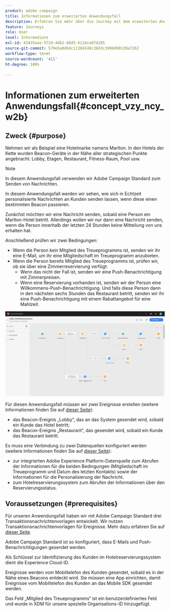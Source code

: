 ```yaml
---
product: adobe campaign
title: Informationen zum erweiterten Anwendungsfall
description: Erfahren Sie mehr über die Journey mit dem erweiterten Anwendungsfall
feature: Journeys
role: User
level: Intermediate
exl-id: 43435aee-572d-4db2-88d5-6124ce074285
source-git-commit: 579e5a0dbdc11369248c2683c399b090130a7262
workflow-type: tm+mt
source-wordcount: '411'
ht-degree: 100%

---
```


# Informationen zum erweiterten Anwendungsfall{#concept_vzy_ncy_w2b}

## Zweck {#purpose}

Nehmen wir als Beispiel eine Hotelmarke namens Marlton. In den Hotels der Kette wurden Beacon-Geräte in der Nähe aller strategischen Punkte angebracht: Lobby, Etagen, Restaurant, Fitness-Raum, Pool usw.

>[!NOTE]
>
>In diesem Anwendungsfall verwenden wir Adobe Campaign Standard zum Senden von Nachrichten.

In diesem Anwendungsfall werden wir sehen, wie sich in Echtzeit personalisierte Nachrichten an Kunden senden lassen, wenn diese einen bestimmten Beacon passieren.

Zunächst möchten wir eine Nachricht senden, sobald eine Person ein Marlton-Hotel betritt. Allerdings wollen wir nur dann eine Nachricht senden, wenn die Person innerhalb der letzten 24 Stunden keine Mitteilung von uns erhalten hat.

Anschließend prüfen wir zwei Bedingungen:

* Wenn die Person kein Mitglied des Treueprogramms ist, senden wir ihr eine E-Mail, um ihr eine Mitgliedschaft im Treueprogramm anzubieten.
* Wenn die Person bereits Mitglied des Treueprogramms ist, prüfen wir, ob sie über eine Zimmerreservierung verfügt:
   * Wenn das nicht der Fall ist, senden wir eine Push-Benachrichtigung mit Zimmerpreisen.
   * Wenn eine Reservierung vorhanden ist, senden wir der Person eine Willkommens-Push-Benachrichtigung. Und falls diese Person dann in den nächsten sechs Stunden das Restaurant betritt, senden wir ihr eine Push-Benachrichtigung mit einem Rabattangebot für eine Mahlzeit.

![](../assets/journeyuc2_29.png)

Für diesen Anwendungsfall müssen wir zwei Ereignisse erstellen (weitere Informationen finden Sie auf [dieser Seite](../usecase/configuring-the-events.md)):

* das Beacon-Ereignis „Lobby“, das an das System gesendet wird, sobald ein Kunde das Hotel betritt;
* das Beacon-Ereignis „Restaurant“, das gesendet wird, sobald ein Kunde das Restaurant betritt.

Es muss eine Verbindung zu zwei Datenquellen konfiguriert werden (weitere Informationen finden Sie auf [dieser Seite](../usecase/configuring-the-data-sources.md)):

* zur integrierten Adobe Experience Platform-Datenquelle zum Abrufen der Informationen für die beiden Bedingungen (Mitgliedschaft im Treueprogramm und Datum des letzten Kontakts) sowie der Informationen für die Personalisierung der Nachricht.
* zum Hotelreservierungssystem zum Abrufen der Informationen über den Reservierungsstatus.

## Voraussetzungen {#prerequisites}

Für unseren Anwendungsfall haben wir mit Adobe Campaign Standard drei Transaktionsnachrichtenvorlagen entwickelt. Wir nutzen Transaktionsnachrichtenvorlagen für Ereignisse. Mehr dazu erfahren Sie auf [dieser Seite](https://experienceleague.adobe.com/docs/campaign-standard/using/communication-channels/transactional-messaging/getting-started-with-transactional-msg.html?lang=de).

Adobe Campaign Standard ist so konfiguriert, dass E-Mails und Push-Benachrichtigungen gesendet werden.

Als Schlüssel zur Identifizierung des Kunden im Hotelreservierungssystem dient die Experience Cloud-ID.

Ereignisse werden vom Mobiltelefon des Kunden gesendet, sobald es in der Nähe eines Beacons entdeckt wird. Sie müssen eine App einrichten, damit Ereignisse vom Mobiltelefon des Kunden an das Mobile SDK gesendet werden.

Das Feld „Mitglied des Treueprogramms“ ist ein benutzerdefiniertes Feld und wurde in XDM für unsere spezielle Organisations-ID hinzugefügt.
